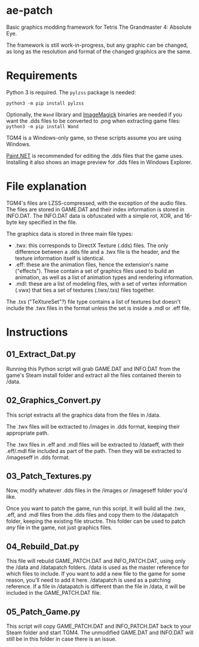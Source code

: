 # ae-patch
Basic graphics modding framework for Tetris The Grandmaster 4: Absolute Eye.

The framework is still work-in-progress, but any graphic can be changed, as long as the resolution and format of the changed graphics are the same.

# Requirements
Python 3 is required. The `pylzss` package is needed:

`python3 -m pip install pylzss`

Optionally, the `Wand` library and [ImageMagick](https://imagemagick.org/script/download.php#windows) binaries are needed if you want the .dds files to be converted to .png when extracting game files:
`python3 -m pip install Wand`

TGM4 is a Windows-only game, so these scripts assume you are using Windows.

[Paint.NET](https://www.getpaint.net/) is recommended for editing the .dds files that the game uses. Installing it also shows an image preview for .dds files in Windows Explorer.

# File explanation
TGM4's files are LZSS-compressed, with the exception of the audio files. The files are stored in GAME.DAT and their index information is stored in INFO.DAT. The INFO.DAT data is obfuscated with a simple rot, XOR, and 16-byte key specified in the file.

The graphics data is stored in three main file types:
* .twx: this corresponds to DirectX Texture (.dds) files. The only difference between a .dds file and a .twx file is the header, and the texture information itself is identical.
* .eff: these are the animation files, hence the extension's name ("effects"). These contain a set of graphics files used to build an animation, as well as a list of animation types and rendering information.
* .mdl: these are a list of modeling files, with a set of vertex information (.vwx) that ties a set of textures (.twx/.txs) files together.

The .txs ("TeXtureSet"?) file type contains a list of textures but doesn't include the .twx files in the format unless the set is inside a .mdl or .eff file.


# Instructions

## 01_Extract_Dat.py
Running this Python script will grab GAME.DAT and INFO.DAT from the game's Steam install folder and extract all the files contained therein to /data.

## 02_Graphics_Convert.py
This script extracts all the graphics data from the files in /data.

The .twx files will be extracted to /images in .dds format, keeping their appropriate path.

The .twx files in .eff and .mdl files will be extracted to /dataeff, with their .eff/.mdl file included as part of the path. Then they will be extracted to /imageseff in .dds format.

## 03_Patch_Textures.py
Now, modify whatever .dds files in the /images or /imageseff folder you'd like.

Once you want to patch the game, run this script. It will build all the .twx, .eff, and .mdl files from the .dds files and copy them to the /datapatch folder, keeping the existing file structre.
This folder can be used to patch *any* file in the game, not just graphics files.

## 04_Rebuild_Dat.py
This file will rebuild GAME_PATCH.DAT and INFO_PATCH.DAT, using only the /data and /datapatch folders.
/data is used as the master reference for which files to include. If you want to add a new file to the game for some reason, you'll need to add it here.
/datapatch is used as a patching reference. If a file in /datapatch is different than the file in /data, it will be included in the GAME_PATCH.DAT file.

## 05_Patch_Game.py
This script will copy GAME_PATCH.DAT and INFO_PATCH.DAT back to your Steam folder and start TGM4.
The unmodified GAME.DAT and INFO.DAT will still be in this folder in case there is an issue.

